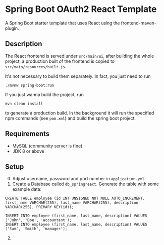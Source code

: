 # Spring Boot OAuth2 React Template

A Spring Boot starter template that uses React using the frontend-maven-plugin. 

## Description

The React frontend is served under `src/main/ui`, after building the whole project, a production built
of the frontend is copied to `src/main/resources/built.js`. 

It's not necessary to build them separately. In fact, you just need to run 

    ./mvnw spring-boot:run   
    
If you just wanna build the project, run

    mvn clean install

to generate a production build. In the background it will run the specified
npm commands (see `pom.xml`) and build the spring boot project.

## Requirements

* MySQL (community server is fine)
* JDK 8 or above

## Setup
0. Adjust username, password and port number in `application.yml`.
1. Create a Database called `db_springreact`. Generate the table with some example data:

```mysql
CREATE TABLE employee (id INT UNSIGNED NOT NULL AUTO_INCREMENT, first_name VARCHAR(255), last_name VARCHAR(255), description VARCHAR(255), PRIMARY KEY(id));    

INSERT INTO employee (first_name, last_name, description) VALUES ('John', 'Doe', 'accountant');
INSERT INTO employee (first_name, last_name, description) VALUES ('Sam', 'Smith', 'manager');
```

2. 

